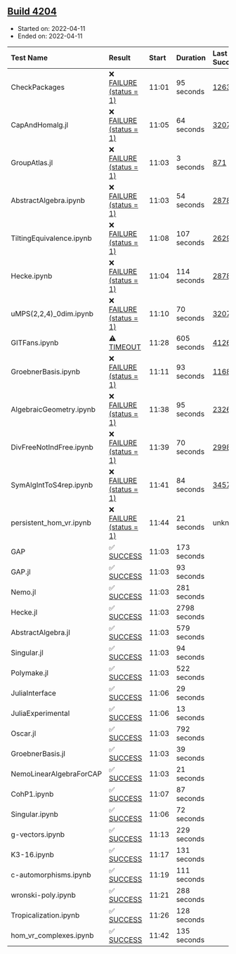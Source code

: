 ## [Build 4204](https://oscarci.mathematik.uni-kl.de/job/oscar-stable/4204/)

* Started on: 2022-04-11
* Ended on: 2022-04-11

| Test Name    | Result | Start | Duration | Last Success | First Failure |
|:-------------|:-------|:------|:---------|:-------------|:--------------|
| CheckPackages | ❌ [FAILURE (status = 1)](https://oscarci.mathematik.uni-kl.de/job/oscar-stable/4204/artifact/logs/build-4204/CheckPackages.log) | 11:01 | 95 seconds | [1263](https://oscarci.mathematik.uni-kl.de/job/oscar-stable/1263/) | [1264](https://oscarci.mathematik.uni-kl.de/job/oscar-stable/1264/) |
| CapAndHomalg.jl | ❌ [FAILURE (status = 1)](https://oscarci.mathematik.uni-kl.de/job/oscar-stable/4204/artifact/logs/build-4204/CapAndHomalg.jl.log) | 11:05 | 64 seconds | [3207](https://oscarci.mathematik.uni-kl.de/job/oscar-stable/3207/) | [3208](https://oscarci.mathematik.uni-kl.de/job/oscar-stable/3208/) |
| GroupAtlas.jl | ❌ [FAILURE (status = 1)](https://oscarci.mathematik.uni-kl.de/job/oscar-stable/4204/artifact/logs/build-4204/GroupAtlas.jl.log) | 11:03 | 3 seconds | [871](https://oscarci.mathematik.uni-kl.de/job/oscar-stable/871/) | [872](https://oscarci.mathematik.uni-kl.de/job/oscar-stable/872/) |
| AbstractAlgebra.ipynb | ❌ [FAILURE (status = 1)](https://oscarci.mathematik.uni-kl.de/job/oscar-stable/4204/artifact/logs/build-4204/AbstractAlgebra.ipynb.log) | 11:03 | 54 seconds | [2878](https://oscarci.mathematik.uni-kl.de/job/oscar-stable/2878/) | [2879](https://oscarci.mathematik.uni-kl.de/job/oscar-stable/2879/) |
| TiltingEquivalence.ipynb | ❌ [FAILURE (status = 1)](https://oscarci.mathematik.uni-kl.de/job/oscar-stable/4204/artifact/logs/build-4204/TiltingEquivalence.ipynb.log) | 11:08 | 107 seconds | [2629](https://oscarci.mathematik.uni-kl.de/job/oscar-stable/2629/) | [2630](https://oscarci.mathematik.uni-kl.de/job/oscar-stable/2630/) |
| Hecke.ipynb | ❌ [FAILURE (status = 1)](https://oscarci.mathematik.uni-kl.de/job/oscar-stable/4204/artifact/logs/build-4204/Hecke.ipynb.log) | 11:04 | 114 seconds | [2878](https://oscarci.mathematik.uni-kl.de/job/oscar-stable/2878/) | [2879](https://oscarci.mathematik.uni-kl.de/job/oscar-stable/2879/) |
| uMPS(2,2,4)_0dim.ipynb | ❌ [FAILURE (status = 1)](https://oscarci.mathematik.uni-kl.de/job/oscar-stable/4204/artifact/logs/build-4204/uMPS-2-2-4-_0dim.ipynb.log) | 11:10 | 70 seconds | [3207](https://oscarci.mathematik.uni-kl.de/job/oscar-stable/3207/) | [3208](https://oscarci.mathematik.uni-kl.de/job/oscar-stable/3208/) |
| GITFans.ipynb | ⚠ [TIMEOUT](https://oscarci.mathematik.uni-kl.de/job/oscar-stable/4204/artifact/logs/build-4204/GITFans.ipynb.log) | 11:28 | 605 seconds | [4126](https://oscarci.mathematik.uni-kl.de/job/oscar-stable/4126/) | [4127](https://oscarci.mathematik.uni-kl.de/job/oscar-stable/4127/) |
| GroebnerBasis.ipynb | ❌ [FAILURE (status = 1)](https://oscarci.mathematik.uni-kl.de/job/oscar-stable/4204/artifact/logs/build-4204/GroebnerBasis.ipynb.log) | 11:11 | 93 seconds | [1168](https://oscarci.mathematik.uni-kl.de/job/oscar-stable/1168/) | [1169](https://oscarci.mathematik.uni-kl.de/job/oscar-stable/1169/) |
| AlgebraicGeometry.ipynb | ❌ [FAILURE (status = 1)](https://oscarci.mathematik.uni-kl.de/job/oscar-stable/4204/artifact/logs/build-4204/AlgebraicGeometry.ipynb.log) | 11:38 | 95 seconds | [2326](https://oscarci.mathematik.uni-kl.de/job/oscar-stable/2326/) | [2327](https://oscarci.mathematik.uni-kl.de/job/oscar-stable/2327/) |
| DivFreeNotIndFree.ipynb | ❌ [FAILURE (status = 1)](https://oscarci.mathematik.uni-kl.de/job/oscar-stable/4204/artifact/logs/build-4204/DivFreeNotIndFree.ipynb.log) | 11:39 | 70 seconds | [2998](https://oscarci.mathematik.uni-kl.de/job/oscar-stable/2998/) | [2999](https://oscarci.mathematik.uni-kl.de/job/oscar-stable/2999/) |
| SymAlgIntToS4rep.ipynb | ❌ [FAILURE (status = 1)](https://oscarci.mathematik.uni-kl.de/job/oscar-stable/4204/artifact/logs/build-4204/SymAlgIntToS4rep.ipynb.log) | 11:41 | 84 seconds | [3457](https://oscarci.mathematik.uni-kl.de/job/oscar-stable/3457/) | [3458](https://oscarci.mathematik.uni-kl.de/job/oscar-stable/3458/) |
| persistent_hom_vr.ipynb | ❌ [FAILURE (status = 1)](https://oscarci.mathematik.uni-kl.de/job/oscar-stable/4204/artifact/logs/build-4204/persistent_hom_vr.ipynb.log) | 11:44 | 21 seconds | unknown | unknown |
| GAP | ✅ [SUCCESS](https://oscarci.mathematik.uni-kl.de/job/oscar-stable/4204/artifact/logs/build-4204/GAP.log) | 11:03 | 173 seconds |  |  |
| GAP.jl | ✅ [SUCCESS](https://oscarci.mathematik.uni-kl.de/job/oscar-stable/4204/artifact/logs/build-4204/GAP.jl.log) | 11:03 | 93 seconds |  |  |
| Nemo.jl | ✅ [SUCCESS](https://oscarci.mathematik.uni-kl.de/job/oscar-stable/4204/artifact/logs/build-4204/Nemo.jl.log) | 11:03 | 281 seconds |  |  |
| Hecke.jl | ✅ [SUCCESS](https://oscarci.mathematik.uni-kl.de/job/oscar-stable/4204/artifact/logs/build-4204/Hecke.jl.log) | 11:03 | 2798 seconds |  |  |
| AbstractAlgebra.jl | ✅ [SUCCESS](https://oscarci.mathematik.uni-kl.de/job/oscar-stable/4204/artifact/logs/build-4204/AbstractAlgebra.jl.log) | 11:03 | 579 seconds |  |  |
| Singular.jl | ✅ [SUCCESS](https://oscarci.mathematik.uni-kl.de/job/oscar-stable/4204/artifact/logs/build-4204/Singular.jl.log) | 11:03 | 94 seconds |  |  |
| Polymake.jl | ✅ [SUCCESS](https://oscarci.mathematik.uni-kl.de/job/oscar-stable/4204/artifact/logs/build-4204/Polymake.jl.log) | 11:03 | 522 seconds |  |  |
| JuliaInterface | ✅ [SUCCESS](https://oscarci.mathematik.uni-kl.de/job/oscar-stable/4204/artifact/logs/build-4204/JuliaInterface.log) | 11:06 | 29 seconds |  |  |
| JuliaExperimental | ✅ [SUCCESS](https://oscarci.mathematik.uni-kl.de/job/oscar-stable/4204/artifact/logs/build-4204/JuliaExperimental.log) | 11:06 | 13 seconds |  |  |
| Oscar.jl | ✅ [SUCCESS](https://oscarci.mathematik.uni-kl.de/job/oscar-stable/4204/artifact/logs/build-4204/Oscar.jl.log) | 11:03 | 792 seconds |  |  |
| GroebnerBasis.jl | ✅ [SUCCESS](https://oscarci.mathematik.uni-kl.de/job/oscar-stable/4204/artifact/logs/build-4204/GroebnerBasis.jl.log) | 11:03 | 39 seconds |  |  |
| NemoLinearAlgebraForCAP | ✅ [SUCCESS](https://oscarci.mathematik.uni-kl.de/job/oscar-stable/4204/artifact/logs/build-4204/NemoLinearAlgebraForCAP.log) | 11:03 | 21 seconds |  |  |
| CohP1.ipynb | ✅ [SUCCESS](https://oscarci.mathematik.uni-kl.de/job/oscar-stable/4204/artifact/logs/build-4204/CohP1.ipynb.log) | 11:07 | 87 seconds |  |  |
| Singular.ipynb | ✅ [SUCCESS](https://oscarci.mathematik.uni-kl.de/job/oscar-stable/4204/artifact/logs/build-4204/Singular.ipynb.log) | 11:06 | 72 seconds |  |  |
| g-vectors.ipynb | ✅ [SUCCESS](https://oscarci.mathematik.uni-kl.de/job/oscar-stable/4204/artifact/logs/build-4204/g-vectors.ipynb.log) | 11:13 | 229 seconds |  |  |
| K3-16.ipynb | ✅ [SUCCESS](https://oscarci.mathematik.uni-kl.de/job/oscar-stable/4204/artifact/logs/build-4204/K3-16.ipynb.log) | 11:17 | 131 seconds |  |  |
| c-automorphisms.ipynb | ✅ [SUCCESS](https://oscarci.mathematik.uni-kl.de/job/oscar-stable/4204/artifact/logs/build-4204/c-automorphisms.ipynb.log) | 11:19 | 111 seconds |  |  |
| wronski-poly.ipynb | ✅ [SUCCESS](https://oscarci.mathematik.uni-kl.de/job/oscar-stable/4204/artifact/logs/build-4204/wronski-poly.ipynb.log) | 11:21 | 288 seconds |  |  |
| Tropicalization.ipynb | ✅ [SUCCESS](https://oscarci.mathematik.uni-kl.de/job/oscar-stable/4204/artifact/logs/build-4204/Tropicalization.ipynb.log) | 11:26 | 128 seconds |  |  |
| hom_vr_complexes.ipynb | ✅ [SUCCESS](https://oscarci.mathematik.uni-kl.de/job/oscar-stable/4204/artifact/logs/build-4204/hom_vr_complexes.ipynb.log) | 11:42 | 135 seconds |  |  |

